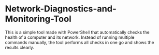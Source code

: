 # Network-Diagnostics-and-Monitoring-Tool
This is a simple tool made with PowerShell that automatically checks the health of a computer and its network. Instead of running multiple commands manually, the tool performs all checks in one go and shows the results clearly.
